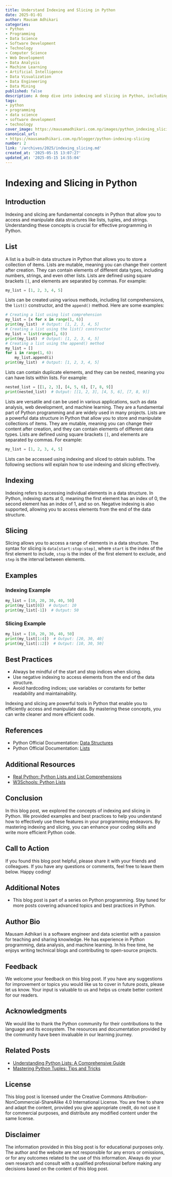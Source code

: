 ```yaml
---
title: Understand Indexing and Slicing in Python
date: 2025-01-01
author: Mausam Adhikari
categories:
- Python
- Programming
- Data Science
- Software Development
- Technology
- Computer Science
- Web Development
- Data Analysis
- Machine Learning
- Artificial Intelligence
- Data Visualization
- Data Engineering
- Data Mining
published: false
description: A deep dive into indexing and slicing in Python, including practical examples and best practices.
tags: 
- python
- programming
- data science
- software development
- technology
cover_image: https://mausamadhikari.com.np/images/python_indexing_slicing.jpg
canonical_url:
- https://mausamadhikari.com.np/blogger/python-indexing-slicing
number: 2
link: '/archives/2025/indexing_slicing.md'
created_at: '2025-05-15 13:07:27'
updated_at: '2025-05-15 14:55:04'
---
```


# Indexing and Slicing in Python

## Introduction

Indexing and slicing are fundamental concepts in Python that allow you to access and manipulate data structures like lists, tuples, and strings. Understanding these concepts is crucial for effective programming in Python.

## List

A list is a built-in data structure in Python that allows you to store a collection of items. Lists are mutable, meaning you can change their content after creation. They can contain elements of different data types, including numbers, strings, and even other lists.
Lists are defined using square brackets `[]`, and elements are separated by commas. For example:

```python
my_list = [1, 2, 3, 4, 5]
```

Lists can be created using various methods, including list comprehensions, the `list()` constructor, and the `append()` method. Here are some examples:

```python
# Creating a list using list comprehension
my_list = [x for x in range(1, 6)]
print(my_list)  # Output: [1, 2, 3, 4, 5]
# Creating a list using the list() constructor
my_list = list(range(1, 6))
print(my_list)  # Output: [1, 2, 3, 4, 5]
# Creating a list using the append() method
my_list = []
for i in range(1, 6):
    my_list.append(i)
print(my_list)  # Output: [1, 2, 3, 4, 5]
```

Lists can contain duplicate elements, and they can be nested, meaning you can have lists within lists. For example:

```python
nested_list = [[1, 2, 3], [4, 5, 6], [7, 8, 9]]
print(nested_list)  # Output: [[1, 2, 3], [4, 5, 6], [7, 8, 9]]
```

Lists are versatile and can be used in various applications, such as data analysis, web development, and machine learning. They are a fundamental part of Python programming and are widely used in many projects.
Lists are a powerful data structure in Python that allow you to store and manipulate collections of items. They are mutable, meaning you can change their content after creation, and they can contain elements of different data types. Lists are defined using square brackets `[]`, and elements are separated by commas.
For example:

```python
my_list = [1, 2, 3, 4, 5]
```

Lists can be accessed using indexing and sliced to obtain sublists. The following sections will explain how to use indexing and slicing effectively.

## Indexing

Indexing refers to accessing individual elements in a data structure. In Python, indexing starts at 0, meaning the first element has an index of 0, the second element has an index of 1, and so on. Negative indexing is also supported, allowing you to access elements from the end of the data structure.

## Slicing

Slicing allows you to access a range of elements in a data structure. The syntax for slicing is `data[start:stop:step]`, where `start` is the index of the first element to include, `stop` is the index of the first element to exclude, and `step` is the interval between elements.

## Examples

### Indexing Example

```python
my_list = [10, 20, 30, 40, 50]
print(my_list[0])  # Output: 10
print(my_list[-1])  # Output: 50
```

### Slicing Example

```python
my_list = [10, 20, 30, 40, 50]
print(my_list[1:4])  # Output: [20, 30, 40]
print(my_list[::2])  # Output: [10, 30, 50]
```

## Best Practices

- Always be mindful of the start and stop indices when slicing.
- Use negative indexing to access elements from the end of the data structure.
- Avoid hardcoding indices; use variables or constants for better readability and maintainability.

Indexing and slicing are powerful tools in Python that enable you to efficiently access and manipulate data. By mastering these concepts, you can write cleaner and more efficient code.

## References

- Python Official Documentation: [Data Structures](https://docs.python.org/3/tutorial/datastructures.html)
- Python Official Documentation: [Lists](https://docs.python.org/3/tutorial/introduction.html#lists)

## Additional Resources

- [Real Python: Python Lists and List Comprehensions](https://realpython.com/python-lists-tuples/)
- [W3Schools: Python Lists](https://www.w3schools.com/python/python_lists.asp)

## Conclusion

In this blog post, we explored the concepts of indexing and slicing in Python. We provided examples and best practices to help you understand how to effectively use these features in your programming endeavors. By mastering indexing and slicing, you can enhance your coding skills and write more efficient Python code.

## Call to Action

If you found this blog post helpful, please share it with your friends and colleagues. If you have any questions or comments, feel free to leave them below. Happy coding!

## Additional Notes

- This blog post is part of a series on Python programming. Stay tuned for more posts covering advanced topics and best practices in Python.

## Author Bio

Mausam Adhikari is a software engineer and data scientist with a passion for teaching and sharing knowledge. He has experience in Python programming, data analysis, and machine learning. In his free time, he enjoys writing technical blogs and contributing to open-source projects.

## Feedback

We welcome your feedback on this blog post. If you have any suggestions for improvement or topics you would like us to cover in future posts, please let us know. Your input is valuable to us and helps us create better content for our readers.

## Acknowledgments

We would like to thank the Python community for their contributions to the language and its ecosystem. The resources and documentation provided by the community have been invaluable in our learning journey.

## Related Posts

- [Understanding Python Lists: A Comprehensive Guide](https://mausamadhikari.com.np/blogger/python-lists-guide)
- [Mastering Python Tuples: Tips and Tricks](https://mausamadhikari.com.np/blogger/python-tuples-tips)

## License

This blog post is licensed under the Creative Commons Attribution-NonCommercial-ShareAlike 4.0 International License. You are free to share and adapt the content, provided you give appropriate credit, do not use it for commercial purposes, and distribute any modified content under the same license.

## Disclaimer

The information provided in this blog post is for educational purposes only. The author and the website are not responsible for any errors or omissions, or for any outcomes related to the use of this information. Always do your own research and consult with a qualified professional before making any decisions based on the content of this blog post.
